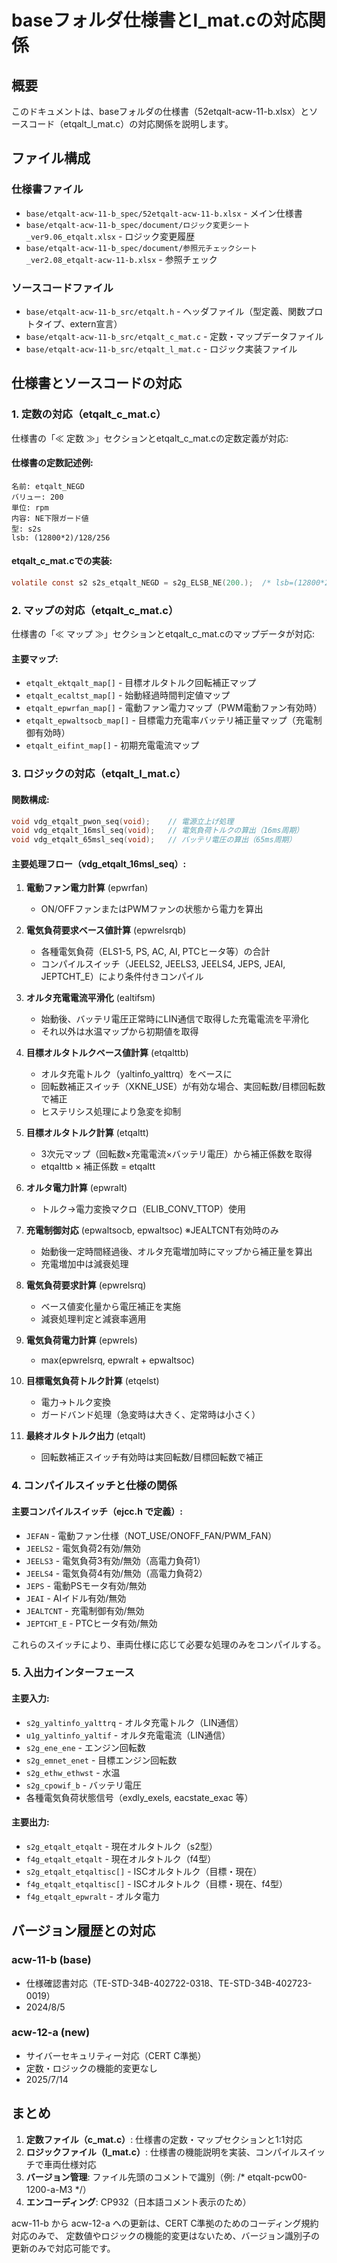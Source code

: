 # baseフォルダ仕様書とl_mat.cの対応関係

## 概要
このドキュメントは、baseフォルダの仕様書（52etqalt-acw-11-b.xlsx）とソースコード（etqalt_l_mat.c）の対応関係を説明します。

## ファイル構成

### 仕様書ファイル
- `base/etqalt-acw-11-b_spec/52etqalt-acw-11-b.xlsx` - メイン仕様書
- `base/etqalt-acw-11-b_spec/document/ロジック変更シート_ver9.06_etqalt.xlsx` - ロジック変更履歴
- `base/etqalt-acw-11-b_spec/document/参照元チェックシート_ver2.08_etqalt-acw-11-b.xlsx` - 参照チェック

### ソースコードファイル
- `base/etqalt-acw-11-b_src/etqalt.h` - ヘッダファイル（型定義、関数プロトタイプ、extern宣言）
- `base/etqalt-acw-11-b_src/etqalt_c_mat.c` - 定数・マップデータファイル
- `base/etqalt-acw-11-b_src/etqalt_l_mat.c` - ロジック実装ファイル

## 仕様書とソースコードの対応

### 1. 定数の対応（etqalt_c_mat.c）

仕様書の「≪ 定数 ≫」セクションとetqalt_c_mat.cの定数定義が対応:

#### 仕様書の定数記述例:
```
名前: etqalt_NEGD
バリュー: 200
単位: rpm
内容: NE下限ガード値
型: s2s
lsb: (12800*2)/128/256
```

#### etqalt_c_mat.cでの実装:
```c
volatile const s2 s2s_etqalt_NEGD = s2g_ELSB_NE(200.);  /* lsb=(12800*2)/128/256,unit=rpm :NE下限ガード値 */
```

### 2. マップの対応（etqalt_c_mat.c）

仕様書の「≪ マップ ≫」セクションとetqalt_c_mat.cのマップデータが対応:

#### 主要マップ:
- `etqalt_ektqalt_map[]` - 目標オルタトルク回転補正マップ
- `etqalt_ecaltst_map[]` - 始動経過時間判定値マップ
- `etqalt_epwrfan_map[]` - 電動ファン電力マップ（PWM電動ファン有効時）
- `etqalt_epwaltsocb_map[]` - 目標電力充電率バッテリ補正量マップ（充電制御有効時）
- `etqalt_eifint_map[]` - 初期充電電流マップ

### 3. ロジックの対応（etqalt_l_mat.c）

#### 関数構成:
```c
void vdg_etqalt_pwon_seq(void);    // 電源立上げ処理
void vdg_etqalt_16msl_seq(void);   // 電気負荷トルクの算出（16ms周期）
void vdg_etqalt_65msl_seq(void);   // バッテリ電圧の算出（65ms周期）
```

#### 主要処理フロー（vdg_etqalt_16msl_seq）:

1. **電動ファン電力計算** (epwrfan)
   - ON/OFFファンまたはPWMファンの状態から電力を算出

2. **電気負荷要求ベース値計算** (epwrelsrqb)
   - 各種電気負荷（ELS1-5, PS, AC, AI, PTCヒータ等）の合計
   - コンパイルスイッチ（JEELS2, JEELS3, JEELS4, JEPS, JEAI, JEPTCHT_E）により条件付きコンパイル

3. **オルタ充電電流平滑化** (ealtifsm)
   - 始動後、バッテリ電圧正常時にLIN通信で取得した充電電流を平滑化
   - それ以外は水温マップから初期値を取得

4. **目標オルタトルクベース値計算** (etqalttb)
   - オルタ充電トルク（yaltinfo_yalttrq）をベースに
   - 回転数補正スイッチ（XKNE_USE）が有効な場合、実回転数/目標回転数で補正
   - ヒステリシス処理により急変を抑制

5. **目標オルタトルク計算** (etqaltt)
   - 3次元マップ（回転数×充電電流×バッテリ電圧）から補正係数を取得
   - etqalttb × 補正係数 = etqaltt

6. **オルタ電力計算** (epwralt)
   - トルク→電力変換マクロ（ELIB_CONV_TTOP）使用

7. **充電制御対応** (epwaltsocb, epwaltsoc) ※JEALTCNT有効時のみ
   - 始動後一定時間経過後、オルタ充電増加時にマップから補正量を算出
   - 充電増加中は減衰処理

8. **電気負荷要求計算** (epwrelsrq)
   - ベース値変化量から電圧補正を実施
   - 減衰処理判定と減衰率適用

9. **電気負荷電力計算** (epwrels)
   - max(epwrelsrq, epwralt + epwaltsoc)

10. **目標電気負荷トルク計算** (etqelst)
    - 電力→トルク変換
    - ガードバンド処理（急変時は大きく、定常時は小さく）

11. **最終オルタトルク出力** (etqalt)
    - 回転数補正スイッチ有効時は実回転数/目標回転数で補正

### 4. コンパイルスイッチと仕様の関係

#### 主要コンパイルスイッチ（ejcc.h で定義）:
- `JEFAN` - 電動ファン仕様（NOT_USE/ONOFF_FAN/PWM_FAN）
- `JEELS2` - 電気負荷2有効/無効
- `JEELS3` - 電気負荷3有効/無効（高電力負荷1）
- `JEELS4` - 電気負荷4有効/無効（高電力負荷2）
- `JEPS` - 電動PSモータ有効/無効
- `JEAI` - AIイドル有効/無効
- `JEALTCNT` - 充電制御有効/無効
- `JEPTCHT_E` - PTCヒータ有効/無効

これらのスイッチにより、車両仕様に応じて必要な処理のみをコンパイルする。

### 5. 入出力インターフェース

#### 主要入力:
- `s2g_yaltinfo_yalttrq` - オルタ充電トルク（LIN通信）
- `u1g_yaltinfo_yaltif` - オルタ充電電流（LIN通信）
- `s2g_ene_ene` - エンジン回転数
- `s2g_emnet_enet` - 目標エンジン回転数
- `s2g_ethw_ethwst` - 水温
- `s2g_cpowif_b` - バッテリ電圧
- 各種電気負荷状態信号（exdly_exels, eacstate_exac 等）

#### 主要出力:
- `s2g_etqalt_etqalt` - 現在オルタトルク（s2型）
- `f4g_etqalt_etqalt` - 現在オルタトルク（f4型）
- `s2g_etqalt_etqaltisc[]` - ISCオルタトルク（目標・現在）
- `f4g_etqalt_etqaltisc[]` - ISCオルタトルク（目標・現在、f4型）
- `f4g_etqalt_epwralt` - オルタ電力

## バージョン履歴との対応

### acw-11-b (base)
- 仕様確認書対応（TE-STD-34B-402722-0318、TE-STD-34B-402723-0019）
- 2024/8/5

### acw-12-a (new)
- サイバーセキュリティー対応（CERT C準拠）
- 定数・ロジックの機能的変更なし
- 2025/7/14

## まとめ

1. **定数ファイル（c_mat.c）**: 仕様書の定数・マップセクションと1:1対応
2. **ロジックファイル（l_mat.c）**: 仕様書の機能説明を実装、コンパイルスイッチで車両仕様対応
3. **バージョン管理**: ファイル先頭のコメントで識別（例: /* etqalt-pcw00-1200-a-M3 */）
4. **エンコーディング**: CP932（日本語コメント表示のため）

acw-11-b から acw-12-a への更新は、CERT C準拠のためのコーディング規約対応のみで、
定数値やロジックの機能的変更はないため、バージョン識別子の更新のみで対応可能です。
